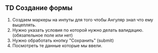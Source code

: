 ## TD Создание формы
1. Создаем маркеры на инпуты для того чтобы Ангуляр знал что ему выцеплять.
2. Нужно указать условия по которой нужно делать валидацию. (обязательное поле или нет)
3. Нужно обработать кнопку "Сохранить" (submit)
4. Посмотреть те данные которые мы ввели.